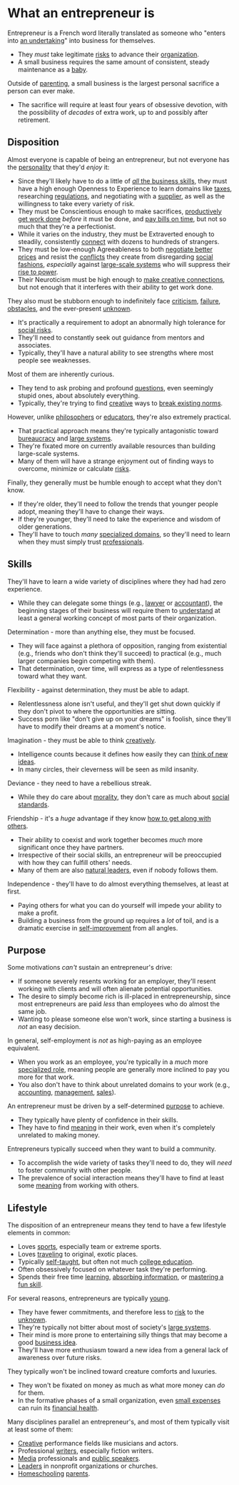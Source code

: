 
# What an entrepreneur is

Entrepreneur is a French word literally translated as someone who "enters into [an undertaking](socialrisk.md)" into business for themselves.

- They *must* take legitimate [risks](socialrisk.md) to advance their [organization](groups-small.md).
- A small business requires the same amount of consistent, steady maintenance as a [baby](parenting-1_babies.md).

Outside of [parenting](parenting-2_children.md), a small business is the largest personal sacrifice a person can ever make.

- The sacrifice will require at least four years of obsessive devotion, with the possibility of *decades* of extra work, up to and possibly after retirement.

## Disposition

Almost everyone is capable of being an entrepreneur, but not everyone has the [personality](personality.md) that they'd *enjoy* it:

- Since they'll likely have to do a little of [*all* the business skills](business.md), they must have a high enough Openness to Experience to learn domains like [taxes](money-accounting.md), researching [regulations](legal-doctrines.md), and negotiating with a [supplier](logistics.md), as well as the willingness to take every variety of risk.
- They must be Conscientious enough to make sacrifices, [productively get work done](success-4_routine.md) *before* it must be done, and [pay bills on time](money-3_budget.md), but not so much that they're a perfectionist.
- While it varies on the industry, they must be Extraverted enough to steadily, consistently [connect](language-speaking.md) with dozens to hundreds of strangers.
- They must be low-enough Agreeableness to both [negotiate better prices](people-conflicts-negotiation.md) and resist the [conflicts](people-conflicts.md) they create from disregarding [social fashions](trends.md), *especially* against [large-scale systems](mgmt-badsystems.md) who will suppress their [rise to power](power.md).
- Their Neuroticism must be high enough to [make creative connections](mind-creativity.md), but not enough that it interferes with their ability to get work done.

They also must be stubborn enough to indefinitely face [criticism](people-5_conflicts.md), [failure](success-1_why.md), [obstacles](success-5_persevering.md), and the ever-present [unknown](unknown.md).

- It's practically a requirement to adopt an abnormally high tolerance for [social risks](socialrisk.md).
- They'll need to constantly seek out guidance from mentors and associates.
- Typically, they'll have a natural ability to see strengths where most people see weaknesses.

Most of them are inherently curious.

- They tend to ask probing and profound [questions](understanding.md), even seemingly stupid ones, about absolutely everything.
- Typically, they're trying to find [creative](mind-creativity.md) ways to [break existing norms](morality-taboo.md).

However, unlike [philosophers](philosophy.md) or [educators](education.md), they're also extremely practical.

- That practical approach means they're typically antagonistic toward [bureaucracy](bureaucracy.md) and [large systems](groups-large.md).
- They're fixated more on currently available resources than building large-scale systems.
- Many of them will have a strange enjoyment out of finding ways to overcome, minimize or calculate [risks](safety-riskmgmt.md).

Finally, they generally must be humble enough to accept what they don't know.

- If they're older, they'll need to follow the trends that younger people adopt, meaning they'll have to change their ways.
- If they're younger, they'll need to take the experience and wisdom of older generations.
- They'll have to touch *many* [specialized domains](jobs-specialization.md), so they'll need to learn when they must simply trust [professionals](professionals.md).

## Skills

They'll have to learn a wide variety of disciplines where they had had zero experience.

- While they can delegate some things (e.g., [lawyer](glossary-legal.md) or [accountant](money-accounting.md)), the beginning stages of their business will require them to [understand](understanding.md) at least a general working concept of most parts of their organization.

Determination - more than anything else, they must be focused.

- They will face against a plethora of opposition, ranging from existential (e.g., friends who don't think they'll succeed) to practical (e.g., much larger companies begin competing with them).
- That determination, over time, will express as a type of relentlessness toward what they want.

Flexibility - against determination, they must be able to adapt.

- Relentlessness alone isn't useful, and they'll get shut down quickly if they don't pivot to where the opportunities are sitting.
- Success porn like "don't give up on your dreams" is foolish, since they'll have to modify their dreams at a moment's notice.

Imagination - they must be able to think [creatively](mind-creativity-how.md).

- Intelligence counts because it defines how easily they can [think of new ideas](mind-creativity.md).
- In many circles, their cleverness will be seen as mild insanity.

Deviance - they need to have a rebellious streak.

- While they do care about [morality](morality.md), they don't care as much about [social standards](people-rules.md).

Friendship - it's a *huge* advantage if they know [how to get along with others](people-3_boundaries.md).

- Their ability to coexist and work together becomes *much* more significant once they have partners.
- Irrespective of their social skills, an entrepreneur will be preoccupied with how they can fulfill others' needs.
- Many of them are also [natural leaders](mgmt-1_why.md), even if nobody follows them.

Independence - they'll have to do almost everything themselves, at least at first.

- Paying others for what you can do yourself will impede your ability to make a profit.
- Building a business from the ground up requires a *lot* of toil, and is a dramatic exercise in [self-improvement](https://adequate.life/habits/) from all angles.

## Purpose

Some motivations *can't* sustain an entrepreneur's drive:

- If someone severely resents working for an employer, they'll resent working with clients and will often alienate potential opportunities.
- The desire to simply become rich is ill-placed in entrepreneurship, since most entrepreneurs are paid *less* than employees who do almost the same job.
- Wanting to please someone else won't work, since starting a business is *not* an easy decision.

In general, self-employment is *not* as high-paying as an employee equivalent.

- When you work as an employee, you're typically in a *much* more [specialized role](jobs-specialization.md), meaning people are generally more inclined to pay you more for that work.
- You also don't have to think about unrelated domains to your work (e.g., [accounting](money-accounting.md), [management](mgmt-1_why.md), [sales](marketing.md)).

An entrepreneur must be driven by a self-determined [purpose](purpose.md) to achieve.

- They typically have plenty of confidence in their skills.
- They have to find [meaning](meaning.md) in their work, even when it's completely unrelated to making money.

Entrepreneurs typically succeed when they want to build a community.

- To accomplish the wide variety of tasks they'll need to do, they will *need* to foster community with other people.
- The prevalence of social interaction means they'll have to find at least some [meaning](meaning.md) from working with others.

## Lifestyle

The disposition of an entrepreneur means they tend to have a few lifestyle elements in common:

- Loves [sports](fun-sports.md), especially team or extreme sports.
- Loves [traveling](fun-vacations.md) to original, exotic places.
- Typically [self-taught](understanding.md), but often not much [college education](jobs-college.md).
- Often obsessively focused on whatever task they're performing.
- Spends their free time [learning](education.md), [absorbing information](understanding.md), or [mastering a fun skill](fun.md).

For several reasons, entrepreneurs are typically [young](maturity.md).

- They have fewer commitments, and therefore less to [risk](safety-riskmgmt.md) to the [unknown](unknown.md).
- They're typically not bitter about most of society's [large systems](mgmt-badsystems.md).
- Their mind is more prone to entertaining silly things that may become a good [business idea](entrepreneur-2_idea.md).
- They'll have more enthusiasm toward a new idea from a general lack of awareness over future risks.

They typically won't be inclined toward creature comforts and luxuries.

- They won't be fixated on money as much as what more money can *do* for them.
- In the formative phases of a small organization, even [small expenses](money-saving.md) can ruin its [financial health](money-accounting.md).

Many disciplines parallel an entrepreneur's, and most of them typically visit at least some of them:

- [Creative](mind-creativity.md) performance fields like musicians and actors.
- Professional [writers](language-writing.md), especially fiction writers.
- [Media](stories-storytellers.md) professionals and [public speakers](language-speaking.md).
- [Leaders](mgmt-1_why.md) in nonprofit organizations or churches.
- [Homeschooling](education-homeschool.md) [parents](parenting-2_children.md).
